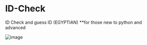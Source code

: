 # ID-Check
ID Check and guess ID (EGYPTIAN)
**for those new to python and advanced


![image](https://github.com/Minamaged18/ID-Check/assets/147425861/4d71b0da-fa84-43a2-ad14-dc5761223ac5)


